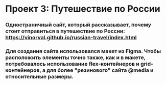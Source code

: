 # Проект 3: Путешествие по России

### Одностраничный сайт, который рассказывает, почему стоит отправиться в путешествие по России: https://vinorval.github.io/russian-travel/index.html

### Для создания сайта использовался макет из Figma. Чтобы расположить элементы точно также, как и в макете, потребовалось использование flex-контейнеров и grid-контейнеров, а для более "резинового" сайта @media и относительные размеры.